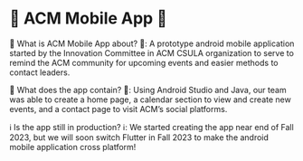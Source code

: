 # 📱 ACM Mobile App 📱
🔔 What is ACM Mobile App about? 🔔: A prototype android mobile application started by the Innovation Committee in ACM CSULA organization to serve to remind the ACM community for upcoming events and easier methods to contact leaders.

📅 What does the app contain? 📅: Using Android Studio and Java, our team was able to create a home page, a calendar section to view and create new events, and a contact page to visit ACM’s social platforms.

ℹ️ Is the app still in production? ℹ️: We started creating the app near end of Fall 2023, but we will soon switch Flutter in Fall 2023 to make the android mobile application
cross platform!

